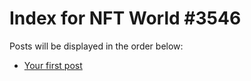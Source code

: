 # Index for NFT World #3546
Posts will be displayed in the order below:

- [Your first post](./001-first.md)

